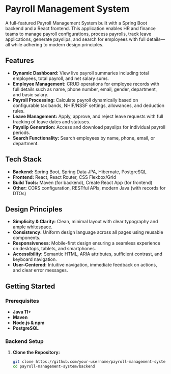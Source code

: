 # Payroll Management System

A full-featured Payroll Management System built with a Spring Boot backend and a React frontend. This application enables HR and finance teams to manage payroll configurations, process payrolls, track leave applications, generate payslips, and search for employees with full details—all while adhering to modern design principles.

## Features

- **Dynamic Dashboard:** View live payroll summaries including total employees, total payroll, and net salary sums.
- **Employee Management:** CRUD operations for employee records with full details such as name, phone number, email, gender, department, and basic salary.
- **Payroll Processing:** Calculate payroll dynamically based on configurable tax bands, NHIF/NSSF settings, allowances, and deduction rules.
- **Leave Management:** Apply, approve, and reject leave requests with full tracking of leave dates and statuses.
- **Payslip Generation:** Access and download payslips for individual payroll periods.
- **Search Functionality:** Search employees by name, phone, email, or department.

## Tech Stack

- **Backend:** Spring Boot, Spring Data JPA, Hibernate, PostgreSQL
- **Frontend:** React, React Router, CSS Flexbox/Grid
- **Build Tools:** Maven (for backend), Create React App (for frontend)
- **Other:** CORS configuration, RESTful APIs, modern Java (with records for DTOs)

## Design Principles

- **Simplicity & Clarity:** Clean, minimal layout with clear typography and ample whitespace.
- **Consistency:** Uniform design language across all pages using reusable components.
- **Responsiveness:** Mobile-first design ensuring a seamless experience on desktops, tablets, and smartphones.
- **Accessibility:** Semantic HTML, ARIA attributes, sufficient contrast, and keyboard navigation.
- **User-Centered:** Intuitive navigation, immediate feedback on actions, and clear error messages.

## Getting Started

### Prerequisites

- **Java 11+**
- **Maven**
- **Node.js & npm**
- **PostgreSQL**

### Backend Setup

1. **Clone the Repository:**

   ```bash
   git clone https://github.com/your-username/payroll-management-system.git
   cd payroll-management-system/backend
